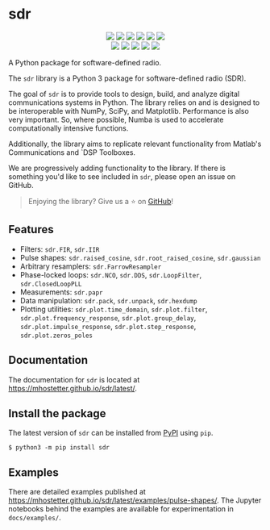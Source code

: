 # sdr

<div align=center>
  <a href="https://pypi.org/project/sdr"><img src="https://img.shields.io/pypi/v/sdr"></a>
  <a href="https://pypi.org/project/sdr"><img src="https://img.shields.io/pypi/pyversions/sdr"></a>
  <a href="https://pypi.org/project/sdr"><img src="https://img.shields.io/pypi/wheel/sdr"></a>
  <a href="https://pypistats.org/packages/sdr"><img src="https://img.shields.io/pypi/dm/sdr"></a>
  <a href="https://pypi.org/project/sdr"><img src="https://img.shields.io/pypi/l/sdr"></a>
  <a href="https://twitter.com/sdr_py"><img src="https://img.shields.io/static/v1?label=follow&message=@sdr_py&color=blue&logo=twitter"></a>
</div>

<div align=center>
  <a href="https://github.com/mhostetter/sdr/actions/workflows/docs.yaml"><img src="https://github.com/mhostetter/sdr/actions/workflows/docs.yaml/badge.svg"></a>
  <a href="https://github.com/mhostetter/sdr/actions/workflows/lint.yaml"><img src="https://github.com/mhostetter/sdr/actions/workflows/lint.yaml/badge.svg"></a>
  <a href="https://github.com/mhostetter/sdr/actions/workflows/build.yaml"><img src="https://github.com/mhostetter/sdr/actions/workflows/build.yaml/badge.svg"></a>
  <a href="https://github.com/mhostetter/sdr/actions/workflows/test.yaml"><img src="https://github.com/mhostetter/sdr/actions/workflows/test.yaml/badge.svg"></a>
  <a href="https://codecov.io/gh/mhostetter/sdr"><img src="https://codecov.io/gh/mhostetter/sdr/branch/master/graph/badge.svg?token=3FJML79ZUK"></a>
</div>


A Python package for software-defined radio.

The `sdr` library is a Python 3 package for software-defined radio (SDR).

The goal of `sdr` is to provide tools to design, build, and analyze digital communications systems
in Python. The library relies on and is designed to be interoperable with NumPy, SciPy, and Matplotlib.
Performance is also very important. So, where possible, Numba is used to accelerate computationally intensive
functions.

Additionally, the library aims to replicate relevant functionality from Matlab's Communications and
`DSP Toolboxes.

We are progressively adding functionality to the library. If there is something you'd like to see included
in `sdr`, please open an issue on GitHub.

> Enjoying the library? Give us a :star: on [GitHub](https://github.com/mhostetter/sdr)!

## Features

- Filters: `sdr.FIR`, `sdr.IIR`
- Pulse shapes: `sdr.raised_cosine`, `sdr.root_raised_cosine`, `sdr.gaussian`
- Arbitrary resamplers: `sdr.FarrowResampler`
- Phase-locked loops: `sdr.NCO`, `sdr.DDS`, `sdr.LoopFilter`, `sdr.ClosedLoopPLL`
- Measurements: `sdr.papr`
- Data manipulation: `sdr.pack`, `sdr.unpack`, `sdr.hexdump`
- Plotting utilities: `sdr.plot.time_domain`, `sdr.plot.filter`, `sdr.plot.frequency_response`,
  `sdr.plot.group_delay`, `sdr.plot.impulse_response`, `sdr.plot.step_response`,
  `sdr.plot.zeros_poles`

## Documentation

The documentation for `sdr` is located at https://mhostetter.github.io/sdr/latest/.

## Install the package

The latest version of `sdr` can be installed from [PyPI](https://pypi.org/project/sdr/) using `pip`.

```console
$ python3 -m pip install sdr
```

## Examples

There are detailed examples published at https://mhostetter.github.io/sdr/latest/examples/pulse-shapes/.
The Jupyter notebooks behind the examples are available for experimentation in `docs/examples/`.
